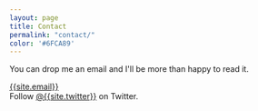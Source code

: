 ```yaml
---
layout: page
title: Contact
permalink: "contact/"
color: '#6FCA89'
---
```



You can drop me an email and I'll be more than happy to read it.
	
[{{site.email}}](mailto:{{site.email}})  
Follow [@{{site.twitter}}](http://twitter.com/{{site.twitter}}) on Twitter.